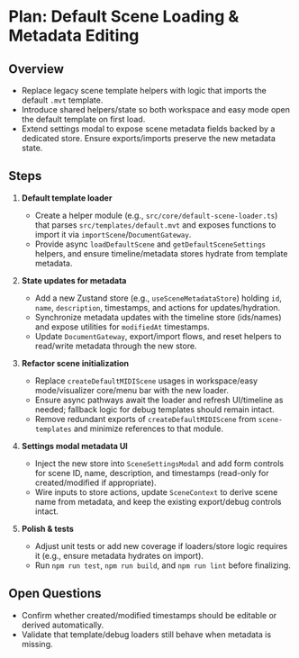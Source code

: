 # Plan: Default Scene Loading & Metadata Editing

## Overview
- Replace legacy scene template helpers with logic that imports the default `.mvt` template.
- Introduce shared helpers/state so both workspace and easy mode open the default template on first load.
- Extend settings modal to expose scene metadata fields backed by a dedicated store. Ensure exports/imports preserve the new metadata state.

## Steps
1. **Default template loader**
   - Create a helper module (e.g., `src/core/default-scene-loader.ts`) that parses `src/templates/default.mvt` and exposes functions to import it via `importScene`/`DocumentGateway`.
   - Provide async `loadDefaultScene` and `getDefaultSceneSettings` helpers, and ensure timeline/metadata stores hydrate from template metadata.

2. **State updates for metadata**
   - Add a new Zustand store (e.g., `useSceneMetadataStore`) holding `id`, `name`, `description`, timestamps, and actions for updates/hydration.
   - Synchronize metadata updates with the timeline store (ids/names) and expose utilities for `modifiedAt` timestamps.
   - Update `DocumentGateway`, export/import flows, and reset helpers to read/write metadata through the new store.

3. **Refactor scene initialization**
   - Replace `createDefaultMIDIScene` usages in workspace/easy mode/visualizer core/menu bar with the new loader.
   - Ensure async pathways await the loader and refresh UI/timeline as needed; fallback logic for debug templates should remain intact.
   - Remove redundant exports of `createDefaultMIDIScene` from `scene-templates` and minimize references to that module.

4. **Settings modal metadata UI**
   - Inject the new store into `SceneSettingsModal` and add form controls for scene ID, name, description, and timestamps (read-only for created/modified if appropriate).
   - Wire inputs to store actions, update `SceneContext` to derive scene name from metadata, and keep the existing export/debug controls intact.

5. **Polish & tests**
   - Adjust unit tests or add new coverage if loaders/store logic requires it (e.g., ensure metadata hydrates on import).
   - Run `npm run test`, `npm run build`, and `npm run lint` before finalizing.

## Open Questions
- Confirm whether created/modified timestamps should be editable or derived automatically.
- Validate that template/debug loaders still behave when metadata is missing.
